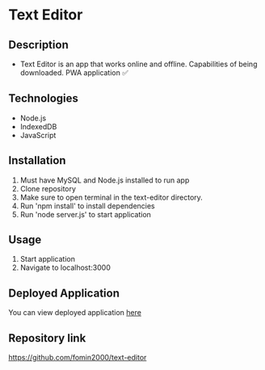 # Text Editor

## Description
- Text Editor is an app that works online and offline. Capabilities of being downloaded. PWA application ✅


## Technologies
- Node.js
- IndexedDB
- JavaScript

## Installation
1. Must have MySQL and Node.js installed to run app
2. Clone repository
3. Make sure to open terminal in the text-editor directory.
4. Run 'npm install' to install dependencies
5. Run 'node server.js' to start application

## Usage
1. Start application
2. Navigate to localhost:3000


## Deployed Application
You can view deployed application [here](https://app-texteditor.herokuapp.com/)


## Repository link
https://github.com/fomin2000/text-editor

